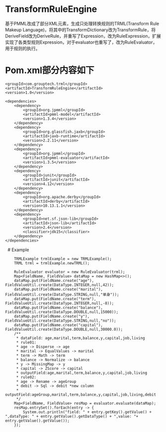 # TransformRuleEngine

基于PMML改成了部分XML元素，生成只处理转换规则的TRML(Transform Rule Makeup Language)，将其中的TransformDictionary改为TransformRule，将DeriveField改为DeriveRule，并重写了Expression，改为RuleExpression，扩展实现了各类型规则Expression，对于evaluator也重写了，改为RuleEvaluator，用于规则的执行。

# Pom.xml部分内容如下

    <groupId>com.grouptech.trml</groupId>
    <artifactId>TransformRuleEngine</artifactId>
    <version>1.0</version>

    <dependencies>
        <dependency>
            <groupId>org.jpmml</groupId>
            <artifactId>pmml-model</artifactId>
            <version>1.3.4</version>
        </dependency>
        <dependency>
            <groupId>org.glassfish.jaxb</groupId>
            <artifactId>jaxb-runtime</artifactId>
            <version>2.2.11</version>
        </dependency>
        <dependency>
            <groupId>org.jpmml</groupId>
            <artifactId>pmml-evaluator</artifactId>
            <version>1.3.5</version>
        </dependency>
        <dependency>
            <groupId>junit</groupId>
            <artifactId>junit</artifactId>
            <version>4.12</version>
        </dependency>
        <dependency>
            <groupId>org.apache.derby</groupId>
            <artifactId>derby</artifactId>
            <version>10.13.1.1</version>
        </dependency>
        <dependency>
            <groupId>net.sf.json-lib</groupId>
            <artifactId>json-lib</artifactId>
            <version>2.4</version>
            <classifier>jdk15</classifier>
        </dependency>
    </dependencies>
    
   # Example
   
        TRMLExample trmlExample = new TRMLExample();
        TRML trml = trmlExample.newTRML();

        RuleEvaluator evaluator = new RuleEvaluator(trml);
        Map<FieldName, FieldValue> dataMap = new HashMap<>();
        dataMap.put(FieldName.create("age"), FieldValueUtil.create(DataType.INTEGER,null,42));
        dataMap.put(FieldName.create("marital"), FieldValueUtil.create(DataType.STRING,null,"单身"));
        dataMap.put(FieldName.create("term"), FieldValueUtil.create(DataType.INTEGER,null,-8));
        dataMap.put(FieldName.create("balance"), FieldValueUtil.create(DataType.DOUBLE,null,15000));
        dataMap.put(FieldName.create("y"), FieldValueUtil.create(DataType.STRING,null,"no"));
        dataMap.put(FieldName.create("capital"), FieldValueUtil.create(DataType.DOUBLE,null,30000.0));
        /**
         * dataField: age,marital,term,balance,y,capital,job,living
         * rule01:
         * age -> Disperse -> age
         * marital -> EqualValues -> marital
         * term -> Math -> term
         * balance -> Normalize -> balance
         * y -> MissingMap -> y
         * capital -> ZScore -> capital
         * outputField:age,marital,term,balance,y,capital,job,living
         * rule02:
         * age -> Rename -> ageGroup
         * debit -> Sql -> debit *new column
         * outputField:ageGroup,marital,term,balance,y,capital,job,living,debit
         */
        Map<FieldName, FieldValue> resMap = evaluator.evaluate(dataMap);
        resMap.entrySet().forEach(entry -> {
            System.out.println("field: " + entry.getKey().getValue() + ",dataType: " + entry.getValue().getDataType() + ",value: "+ entry.getValue().getValue());
        });
